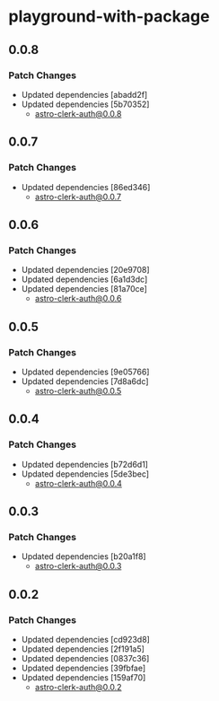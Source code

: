 # playground-with-package

## 0.0.8

### Patch Changes

- Updated dependencies [abadd2f]
- Updated dependencies [5b70352]
  - astro-clerk-auth@0.0.8

## 0.0.7

### Patch Changes

- Updated dependencies [86ed346]
  - astro-clerk-auth@0.0.7

## 0.0.6

### Patch Changes

- Updated dependencies [20e9708]
- Updated dependencies [6a1d3dc]
- Updated dependencies [81a70ce]
  - astro-clerk-auth@0.0.6

## 0.0.5

### Patch Changes

- Updated dependencies [9e05766]
- Updated dependencies [7d8a6dc]
  - astro-clerk-auth@0.0.5

## 0.0.4

### Patch Changes

- Updated dependencies [b72d6d1]
- Updated dependencies [5de3bec]
  - astro-clerk-auth@0.0.4

## 0.0.3

### Patch Changes

- Updated dependencies [b20a1f8]
  - astro-clerk-auth@0.0.3

## 0.0.2

### Patch Changes

- Updated dependencies [cd923d8]
- Updated dependencies [2f191a5]
- Updated dependencies [0837c36]
- Updated dependencies [39fbfae]
- Updated dependencies [159af70]
  - astro-clerk-auth@0.0.2
